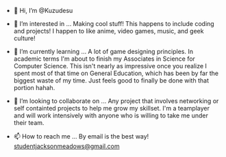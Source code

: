 - 👋 Hi, I’m @Kuzudesu
- 👀 I’m interested in ...
Making cool stuff! This happens to include coding and projects!
I happen to like anime, video games, music, and geek culture!

- 🌱 I’m currently learning ...
A lot of game designing principles. In academic terms I'm about to finish
my Associates in Science for Computer Science. This isn't nearly as impressive
once you realize I spent most of that time on General Education, which has been 
by far the biggest waste of my time. Just feels good to finally be done with that
portion hahah.

- 💞️ I’m looking to collaborate on ...
Any project that involves networking or self containted projects to help me grow
my skillset. I'm a teamplayer and will work intensively with anyone who is willing
to take me under their team.

- 📫 How to reach me ...
By email is the best way!
studentjacksonmeadows@gmail.com

<!---
Kuzudesu/Kuzudesu is a ✨ special ✨ repository because its `README.md` (this file) appears on your GitHub profile.
You can click the Preview link to take a look at your changes.
--->
